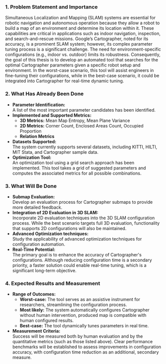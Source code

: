 ### 1. Problem Statement and Importance
Simultaneous Localization and Mapping (SLAM) systems are essential for robotic navigation and autonomous operation because they allow a robot to build a map of an environment and determine its location within it. These capabilities are critical in applications such as indoor navigation, inspection, and search-and-rescue missions. Google’s Cartographer, noted for its accuracy, is a prominent SLAM system; however, its complex parameter tuning process is a significant challenge. The need for environment-specific configurations (e.g., indoor vs. outdoor) limits its robustness. Consequently, the goal of this thesis is to develop an automated tool that searches for the optimal Cartographer parameters given a specific robot setup and environment. In the worst-case scenario, this tool will assist engineers in fine-tuning their configurations, while in the best-case scenario, it could be integrated into Cartographer for real-time dynamic tuning.
### 2. What Has Already Been Done
- **Parameter Identification:**  
    A list of the most important parameter candidates has been identified.
- **Implemented and Supported Metrics:**
    - **3D Metrics:** Mean Map Entropy, Mean Plane Variance
    - **2D Metrics:** Corner Count, Enclosed Areas Count, Occupied Proportion
    - **Relation Metrics** 
- **Datasets Supported:**  
    The system currently supports several datasets, including KITTI, HILTI, MIT Stata, and Cartographer sample data.
- **Optimization Tool:**  
    An optimization tool using a grid search approach has been implemented. This tool takes a grid of suggested parameters and computes the associated metrics for all possible combinations.
### 3. What Will Be Done
- **Submap Evaluation:**  
    Develop an evaluation process for Cartographer submaps to provide more detailed feedback.
- **Integration of 2D Evaluation in 3D SLAM:**  
    Incorporate 2D evaluation techniques into the 3D SLAM configuration process. While the best scenario targets full 3D evaluation, functionality that supports 2D configurations will also be maintained.
- **Advanced Optimization techniques:**  
    Study the applicability of advanced optimization techniques for configuration automation.
- **Real-Time Potential:**  
    The primary goal is to enhance the accuracy of Cartographer's configurations. Although reducing configuration time is a secondary priority, a faster solution could enable real-time tuning, which is a significant long-term objective.
### 4. Expected Results and Measurement

- **Range of Outcomes:**
    - **Worst-case:** The tool serves as an assistive instrument for researchers, streamlining the configuration process.
    - **Most likely:** The system automatically configures Cartographer without human intervention, produced map is compatible with human configured results. 
    - **Best-case:** The tool dynamically tunes parameters in real time.
- **Measurement Criteria:**  
    Success will be measured both by human evaluation and by the quantitative metrics (such as those listed above). Clear performance benchmarks will be established to assess improvements in configuration accuracy, with configuration time reduction as an additional, secondary measure.
